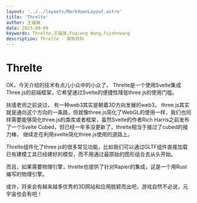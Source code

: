 ```yaml
---
layout: '../../layouts/MarkdownLayout.astro'
title: 'Threlte'
author: 王福强
date: 2023-09-09
keywords: Threlte,王福强,Fuqiang Wang,fujohnwang
description: Threlte - 架构百科
---
```


# Threlte

OK，今天介绍的技术有点儿小众中的小众了， Threlte是一个使用Svelte集成Three.js的前端框架，它希望通过Svelte的便捷性降低three.js的使用门槛。

扶墙老师之前说过， 有一种web3其实是朝着3D方向发展的web3， three.js其实就是通向这个方向的一条路，但就像three.js简化了WebGL的使用一样，我们也同样需要能够简化three.js的类库或者框架，虽然Svelte的作者Rich Harris之前发布了一个Svelte Cubed，但已经一年多没更新了，threlte相当于接过了cubed的接力棒， 继续走在利用svelte简化three.js使用的道路上。

Threlte组件化了three.js的很多常见功能，比如我们可以通过GLTF组件直接加载已有建模工具已经建好的模型，而不用通过最原始的图形组合去从头开始。

而且，如果需要物理引擎，threlte也提供了针对Rapier的集成，这是一个用Rust编写的物理引擎。

或许，将来会有越来越多优秀的3D网站和应用脱颖而出吧，游戏自然不必说，元宇宙也会有吧！
